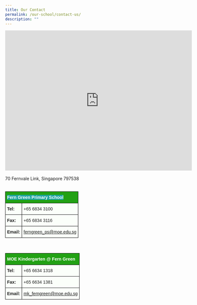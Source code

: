 ```yaml
---
title: Our Contact
permalink: /our-school/contact-us/
description: ""
---
```

<iframe src="https://www.google.com/maps/embed?pb=!1m18!1m12!1m3!1d3988.631514876111!2d103.87767501475402!3d1.3975314989807455!2m3!1f0!2f0!3f0!3m2!1i1024!2i768!4f13.1!3m3!1m2!1s0x31da166566b2ae7d%3A0xdba4d363ef6aba18!2sFern%20Green%20Primary%20School!5e0!3m2!1sen!2ssg!4v1677046201536!5m2!1sen!2ssg" width="600" height="450" style="border:0;" allowfullscreen="" loading="lazy" referrerpolicy="no-referrer-when-downgrade"></iframe>

<style type="text/css">
.tg  {border-collapse:collapse;border-spacing:0;}
.tg td{border-color:black;border-style:solid;border-width:1px;font-family:Arial, sans-serif;font-size:14px;
  overflow:hidden;padding:10px 5px;word-break:normal;}
.tg th{border-color:black;border-style:solid;border-width:1px;font-family:Arial, sans-serif;font-size:14px;
  font-weight:normal;overflow:hidden;padding:10px 5px;word-break:normal;}
.tg .tg-8wja{background-color:#FBFFFA;color:#222;font-weight:bold;text-align:left;vertical-align:top}
.tg .tg-v9z0{background-color:#FBFFFA;color:#38761D;text-align:left;text-decoration:underline;vertical-align:top}
.tg .tg-c0oc{background-color:#22A114;color:#ffffff;font-weight:bold;text-align:left;vertical-align:middle}
.tg .tg-5env{background-color:#FBFFFA;color:#222;text-align:left;vertical-align:top}
</style>
<br>
<br>
<tr>
    <td class="tg-5env">70 Fernvale Link, Singapore 797538</td>
  </tr>
<table class="tg">
<thead>
  <tr>
	<br><br>
    <th colspan="2" class="tg-c0oc"><span style="background-color:#1FA4A0">Fern Green Primary School</span></th>
  </tr>
</thead>
<tbody>
  <tr>
    <td class="tg-8wja">Tel:</td>
    <td class="tg-5env">+65 6834 3100</td>
  </tr>
  <tr>
		<td class="tg-8wja">Fax:</td>
    <td class="tg-5env">+65 6834 3116</td>
  </tr>
  <tr>
    <td class="tg-8wja">Email:</td>
    <td class="tg-v9z0"><a href="mailto:ferngreen_ps@moe.edu.sg">ferngreen_ps@moe.edu.sg</a></td>
  </tr>
</tbody>
</table>
<table class="tg">
<thead>
  <tr>
	<br>
    <th colspan="2" class="tg-c0oc"><span style="background-color:#22A114">MOE Kindergarten @ Fern Green</span></th>
  </tr>
</thead>
<tbody>
  <tr>
    <td class="tg-8wja">Tel:</td>
    <td class="tg-5env">+65 6634 1318</td>
  </tr>
  <tr>
		<td class="tg-8wja">Fax:</td>
    <td class="tg-5env">+65 6634 1381</td>
  </tr>
  <tr>
    <td class="tg-8wja">Email:</td>
    <td class="tg-v9z0"><a href="mailto:mk_ferngreen@moe.edu.sg">mk_ferngreen@moe.edu.sg</a></td>
  </tr>
</tbody>
</table>
